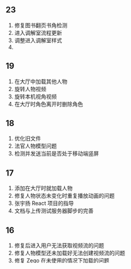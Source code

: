 ## 23

1. 修复图书翻页书角检测
2. 进入调解室流程更新
3. 调整进入调解室样式
4. 
## 19

1. 在大厅中加载其他人物
2. 旋转人物视频
3. 旋转本机视角视频
4. 在大厅时角色离开时删除角色
## 18

1. 优化旧文件
2. 法官人物模型问题
3. 检测并发送当前是否处于移动端竖屏
## 17

1. 添加在大厅时就加载人物
2. 修复人物状态未变化时重复播放动画的问题
3. 张宇扬 React 项目的指导
4. 文档与上传测试服务器脚步的完善
## 16

1. 修复后进入用户无法获取视频流的问题
2. 修复人物模型还未加载好无法创建视频流的问题
3. 修复 Zego 在未使用的情况下加载的问题
## 13

1. 场景分组不更新的问题
2. 点赞按钮问题
3. 调解室离开跳转地址
4. 人物视频加载问题
## 12

1. 其他用户模型加载问题
2. 法院调解室测试展台
3. 修复视频加载问题
4. 乌镇加载页面
## 11

1. 添加乌镇法院主题
2. 从模板中心创建展台的问题
3. 添加羚羊线上不显示返回按钮
4. 多线程加密文件的处理
